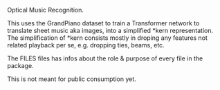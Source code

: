 Optical Music Recognition.

This uses the GrandPiano dataset to train a Transformer network to translate sheet music
aka images, into a simplified *kern representation. The simplification of *kern consists
mostly in droping any features not related playback per se, e.g. dropping ties, beams, etc.

The FILES files has infos about the role & purpose of every file in the package.

This is not meant for public consumption yet.
